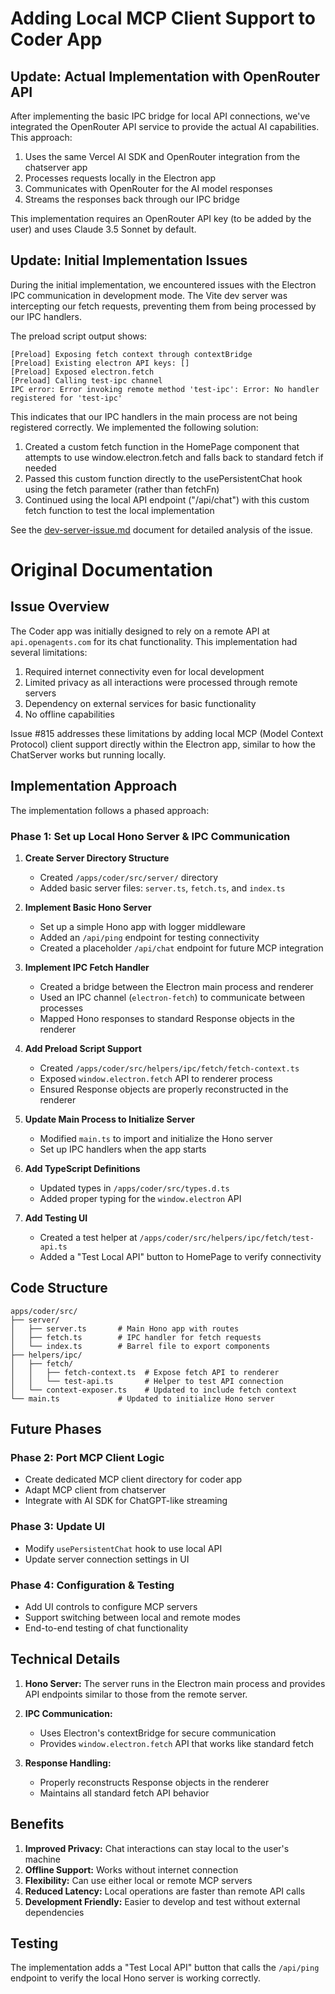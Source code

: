 # Adding Local MCP Client Support to Coder App

## Update: Actual Implementation with OpenRouter API

After implementing the basic IPC bridge for local API connections, we've integrated the OpenRouter API service to provide the actual AI capabilities. This approach:

1. Uses the same Vercel AI SDK and OpenRouter integration from the chatserver app
2. Processes requests locally in the Electron app
3. Communicates with OpenRouter for the AI model responses
4. Streams the responses back through our IPC bridge

This implementation requires an OpenRouter API key (to be added by the user) and uses Claude 3.5 Sonnet by default.

## Update: Initial Implementation Issues

During the initial implementation, we encountered issues with the Electron IPC communication in development mode. The Vite dev server was intercepting our fetch requests, preventing them from being processed by our IPC handlers. 

The preload script output shows:
```
[Preload] Exposing fetch context through contextBridge
[Preload] Existing electron API keys: []
[Preload] Exposed electron.fetch
[Preload] Calling test-ipc channel
IPC error: Error invoking remote method 'test-ipc': Error: No handler registered for 'test-ipc'
```

This indicates that our IPC handlers in the main process are not being registered correctly. We implemented the following solution:

1. Created a custom fetch function in the HomePage component that attempts to use window.electron.fetch and falls back to standard fetch if needed
2. Passed this custom function directly to the usePersistentChat hook using the fetch parameter (rather than fetchFn)
3. Continued using the local API endpoint ("/api/chat") with this custom fetch function to test the local implementation

See the [dev-server-issue.md](./dev-server-issue.md) document for detailed analysis of the issue.

# Original Documentation

## Issue Overview

The Coder app was initially designed to rely on a remote API at `api.openagents.com` for its chat functionality. This implementation had several limitations:

1. Required internet connectivity even for local development
2. Limited privacy as all interactions were processed through remote servers
3. Dependency on external services for basic functionality
4. No offline capabilities

Issue #815 addresses these limitations by adding local MCP (Model Context Protocol) client support directly within the Electron app, similar to how the ChatServer works but running locally.

## Implementation Approach

The implementation follows a phased approach:

### Phase 1: Set up Local Hono Server & IPC Communication

1. **Create Server Directory Structure**
   - Created `/apps/coder/src/server/` directory
   - Added basic server files: `server.ts`, `fetch.ts`, and `index.ts`

2. **Implement Basic Hono Server**
   - Set up a simple Hono app with logger middleware
   - Added an `/api/ping` endpoint for testing connectivity
   - Created a placeholder `/api/chat` endpoint for future MCP integration

3. **Implement IPC Fetch Handler**
   - Created a bridge between the Electron main process and renderer
   - Used an IPC channel (`electron-fetch`) to communicate between processes
   - Mapped Hono responses to standard Response objects in the renderer

4. **Add Preload Script Support**
   - Created `/apps/coder/src/helpers/ipc/fetch/fetch-context.ts`
   - Exposed `window.electron.fetch` API to renderer process
   - Ensured Response objects are properly reconstructed in the renderer

5. **Update Main Process to Initialize Server**
   - Modified `main.ts` to import and initialize the Hono server
   - Set up IPC handlers when the app starts

6. **Add TypeScript Definitions**
   - Updated types in `/apps/coder/src/types.d.ts`
   - Added proper typing for the `window.electron` API

7. **Add Testing UI**
   - Created a test helper at `/apps/coder/src/helpers/ipc/fetch/test-api.ts`
   - Added a "Test Local API" button to HomePage to verify connectivity

## Code Structure

```
apps/coder/src/
├── server/
│   ├── server.ts       # Main Hono app with routes
│   ├── fetch.ts        # IPC handler for fetch requests
│   └── index.ts        # Barrel file to export components
├── helpers/ipc/
│   ├── fetch/
│   │   ├── fetch-context.ts  # Expose fetch API to renderer
│   │   └── test-api.ts       # Helper to test API connection
│   └── context-exposer.ts    # Updated to include fetch context
└── main.ts             # Updated to initialize Hono server
```

## Future Phases

### Phase 2: Port MCP Client Logic
- Create dedicated MCP client directory for coder app
- Adapt MCP client from chatserver
- Integrate with AI SDK for ChatGPT-like streaming 

### Phase 3: Update UI
- Modify `usePersistentChat` hook to use local API
- Update server connection settings in UI

### Phase 4: Configuration & Testing
- Add UI controls to configure MCP servers
- Support switching between local and remote modes
- End-to-end testing of chat functionality

## Technical Details

1. **Hono Server:**
   The server runs in the Electron main process and provides API endpoints similar to those from the remote server.

2. **IPC Communication:**
   - Uses Electron's contextBridge for secure communication
   - Provides `window.electron.fetch` API that works like standard fetch

3. **Response Handling:**
   - Properly reconstructs Response objects in the renderer
   - Maintains all standard fetch API behavior

## Benefits

1. **Improved Privacy:** Chat interactions can stay local to the user's machine
2. **Offline Support:** Works without internet connection
3. **Flexibility:** Can use either local or remote MCP servers
4. **Reduced Latency:** Local operations are faster than remote API calls
5. **Development Friendly:** Easier to develop and test without external dependencies

## Testing

The implementation adds a "Test Local API" button that calls the `/api/ping` endpoint to verify the local Hono server is working correctly.